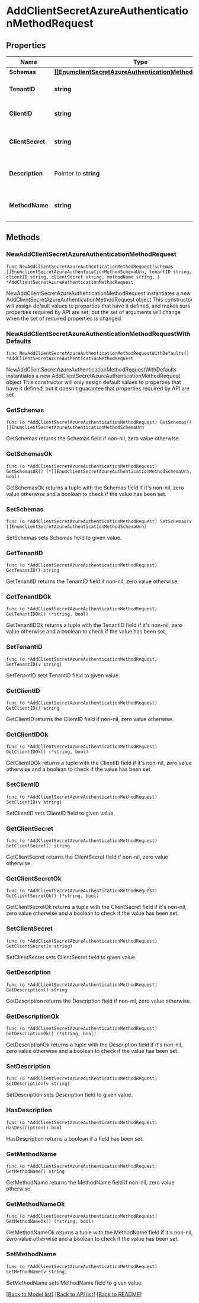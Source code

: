 # AddClientSecretAzureAuthenticationMethodRequest

## Properties

Name | Type | Description | Notes
------------ | ------------- | ------------- | -------------
**Schemas** | [**[]EnumclientSecretAzureAuthenticationMethodSchemaUrn**](EnumclientSecretAzureAuthenticationMethodSchemaUrn.md) |  | 
**TenantID** | **string** | The tenant ID to use to authenticate. | 
**ClientID** | **string** | The client ID to use to authenticate. | 
**ClientSecret** | **string** | The client secret to use to authenticate. | 
**Description** | Pointer to **string** | A description for this Azure Authentication Method | [optional] 
**MethodName** | **string** | Name of the new Azure Authentication Method | 

## Methods

### NewAddClientSecretAzureAuthenticationMethodRequest

`func NewAddClientSecretAzureAuthenticationMethodRequest(schemas []EnumclientSecretAzureAuthenticationMethodSchemaUrn, tenantID string, clientID string, clientSecret string, methodName string, ) *AddClientSecretAzureAuthenticationMethodRequest`

NewAddClientSecretAzureAuthenticationMethodRequest instantiates a new AddClientSecretAzureAuthenticationMethodRequest object
This constructor will assign default values to properties that have it defined,
and makes sure properties required by API are set, but the set of arguments
will change when the set of required properties is changed

### NewAddClientSecretAzureAuthenticationMethodRequestWithDefaults

`func NewAddClientSecretAzureAuthenticationMethodRequestWithDefaults() *AddClientSecretAzureAuthenticationMethodRequest`

NewAddClientSecretAzureAuthenticationMethodRequestWithDefaults instantiates a new AddClientSecretAzureAuthenticationMethodRequest object
This constructor will only assign default values to properties that have it defined,
but it doesn't guarantee that properties required by API are set

### GetSchemas

`func (o *AddClientSecretAzureAuthenticationMethodRequest) GetSchemas() []EnumclientSecretAzureAuthenticationMethodSchemaUrn`

GetSchemas returns the Schemas field if non-nil, zero value otherwise.

### GetSchemasOk

`func (o *AddClientSecretAzureAuthenticationMethodRequest) GetSchemasOk() (*[]EnumclientSecretAzureAuthenticationMethodSchemaUrn, bool)`

GetSchemasOk returns a tuple with the Schemas field if it's non-nil, zero value otherwise
and a boolean to check if the value has been set.

### SetSchemas

`func (o *AddClientSecretAzureAuthenticationMethodRequest) SetSchemas(v []EnumclientSecretAzureAuthenticationMethodSchemaUrn)`

SetSchemas sets Schemas field to given value.


### GetTenantID

`func (o *AddClientSecretAzureAuthenticationMethodRequest) GetTenantID() string`

GetTenantID returns the TenantID field if non-nil, zero value otherwise.

### GetTenantIDOk

`func (o *AddClientSecretAzureAuthenticationMethodRequest) GetTenantIDOk() (*string, bool)`

GetTenantIDOk returns a tuple with the TenantID field if it's non-nil, zero value otherwise
and a boolean to check if the value has been set.

### SetTenantID

`func (o *AddClientSecretAzureAuthenticationMethodRequest) SetTenantID(v string)`

SetTenantID sets TenantID field to given value.


### GetClientID

`func (o *AddClientSecretAzureAuthenticationMethodRequest) GetClientID() string`

GetClientID returns the ClientID field if non-nil, zero value otherwise.

### GetClientIDOk

`func (o *AddClientSecretAzureAuthenticationMethodRequest) GetClientIDOk() (*string, bool)`

GetClientIDOk returns a tuple with the ClientID field if it's non-nil, zero value otherwise
and a boolean to check if the value has been set.

### SetClientID

`func (o *AddClientSecretAzureAuthenticationMethodRequest) SetClientID(v string)`

SetClientID sets ClientID field to given value.


### GetClientSecret

`func (o *AddClientSecretAzureAuthenticationMethodRequest) GetClientSecret() string`

GetClientSecret returns the ClientSecret field if non-nil, zero value otherwise.

### GetClientSecretOk

`func (o *AddClientSecretAzureAuthenticationMethodRequest) GetClientSecretOk() (*string, bool)`

GetClientSecretOk returns a tuple with the ClientSecret field if it's non-nil, zero value otherwise
and a boolean to check if the value has been set.

### SetClientSecret

`func (o *AddClientSecretAzureAuthenticationMethodRequest) SetClientSecret(v string)`

SetClientSecret sets ClientSecret field to given value.


### GetDescription

`func (o *AddClientSecretAzureAuthenticationMethodRequest) GetDescription() string`

GetDescription returns the Description field if non-nil, zero value otherwise.

### GetDescriptionOk

`func (o *AddClientSecretAzureAuthenticationMethodRequest) GetDescriptionOk() (*string, bool)`

GetDescriptionOk returns a tuple with the Description field if it's non-nil, zero value otherwise
and a boolean to check if the value has been set.

### SetDescription

`func (o *AddClientSecretAzureAuthenticationMethodRequest) SetDescription(v string)`

SetDescription sets Description field to given value.

### HasDescription

`func (o *AddClientSecretAzureAuthenticationMethodRequest) HasDescription() bool`

HasDescription returns a boolean if a field has been set.

### GetMethodName

`func (o *AddClientSecretAzureAuthenticationMethodRequest) GetMethodName() string`

GetMethodName returns the MethodName field if non-nil, zero value otherwise.

### GetMethodNameOk

`func (o *AddClientSecretAzureAuthenticationMethodRequest) GetMethodNameOk() (*string, bool)`

GetMethodNameOk returns a tuple with the MethodName field if it's non-nil, zero value otherwise
and a boolean to check if the value has been set.

### SetMethodName

`func (o *AddClientSecretAzureAuthenticationMethodRequest) SetMethodName(v string)`

SetMethodName sets MethodName field to given value.



[[Back to Model list]](../README.md#documentation-for-models) [[Back to API list]](../README.md#documentation-for-api-endpoints) [[Back to README]](../README.md)


